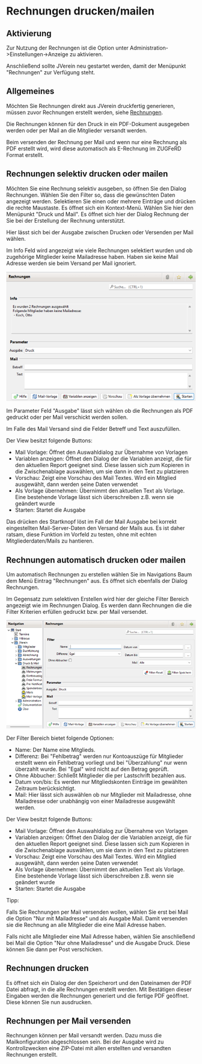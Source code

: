 # Rechnungen drucken/mailen

## Aktivierung

Zur Nutzung der Rechnungen ist die Option unter Administration->Einstellungen->Anzeige zu aktivieren.

Anschließend sollte JVerein neu gestartet werden, damit der Menüpunkt "Rechnungen" zur Verfügung steht.

## Allgemeines

Möchten Sie Rechnungen direkt aus JVerein druckfertig generieren, müssen zuvor Rechnungen erstellt werden, siehe [Rechnungen](../mitglieder/rechnung.md).

Die Rechnungen können für den Druck in ein PDF-Dokument ausgegeben werden oder per Mail an die Mitglieder versandt werden.

Beim versenden der Rechnung per Mail und wenn nur eine Rechnung als PDF erstellt wird, wird diese automatisch als E-Rechnung im ZUGFeRD Format erstellt.

## Rechnungen selektiv drucken oder mailen

Möchten Sie eine Rechnung selektiv ausgeben, so öffnen Sie den Dialog Rechnungen. Wählen Sie den Filter so, dass die gewünschten Daten angezeigt werden. Selektieren Sie einen oder mehrere Einträge und drücken die rechte Maustaste. Es öffnet sich ein Kontext-Menü. Wählen Sie hier den Menüpunkt "Druck und Mail". Es öffnet sich hier der Dialog Rechnung der Sie bei der Erstellung der Rechnung unterstützt.

Hier lässt sich bei der Ausgabe zwischen Drucken oder Versenden per Mail wählen.

Im Info Feld wird angezeigt wie viele Rechnungen selektiert wurden und ob  zugehörige Mitglieder keine Mailadresse haben. Haben sie keine Mail Adresse werden sie beim Versand per Mail ignoriert.

![](img/RechnungenDruckMailView1.png)


Im Parameter Feld "Ausgabe" lässt sich wählen ob die Rechnungen als PDF gedruckt oder per Mail verschickt werden sollen.

Im Falle des Mail Versand sind die Felder Betreff und Text auszufüllen.

Der View besitzt folgende Buttons:
* Mail Vorlage: Öffnet den Auswahldialog zur Übernahme von Vorlagen
* Variablen anzeigen: Öffnet den Dialog der die Variablen anzeigt, die für den aktuellen Report geeignet sind. Diese lassen sich zum Kopieren in die Zwischenablage auswählen, um sie dann in den Text zu platzieren
* Vorschau: Zeigt eine Vorschau des Mail Textes. Wird ein Mitglied ausgewählt, dann werden seine Daten verwendet
* Als Vorlage übernehmen: Übernimmt den aktuellen Text als Vorlage. Eine bestehende Vorlage lässt sich überschreiben z.B. wenn sie geändert wurde
* Starten: Startet die Ausgabe

Das drücken des Startknopf löst im Fall der Mail Ausgabe bei korrekt eingestellten Mail-Server-Daten den Versand der Mails aus. Es ist daher ratsam, diese Funktion im Vorfeld zu testen, ohne mit echten Mitgliederdaten/Mails zu hantieren.

## Rechnungen automatisch drucken oder mailen

Um automatisch Rechnungen zu erstellen wählen Sie im Navigations Baum dem Menü Eintrag "Rechnungen" aus. Es öffnet sich ebenfalls der Dialog Rechnungen.

Im Gegensatz zum selektiven Erstellen wird hier der gleiche Filter Bereich angezeigt wie im Rechnungen Dialog. Es werden dann Rechnungen die die Filter Kriterien erfüllen gedruckt bzw. per Mail versendet.

![](img/RechnungenDruckMailView2.png)

Der Filter Bereich bietet folgende Optionen:
* Name: Der Name eine Mitglieds.
* Differenz: Bei "Fehlbetrag" werden nur Kontoauszüge für Mitglieder erstellt wenn ein Fehlbetrag vorliegt und bei "Überzahlung" nur wenn überzahlt wurde. Bei "Egal" wird nicht auf den Betrag geprüft.
* Ohne Abbucher: Schließt Mitglieder die per Lastschrift bezahlen aus.
* Datum von/bis: Es werden nur Mitgliedskonten Einträge im gewählten Zeitraum berücksichtigt.
* Mail: Hier lässt sich auswählen ob nur Mitglieder mit Mailadresse, ohne Mailadresse oder unabhängig von einer Mailadresse ausgewählt werden.

Der View besitzt folgende Buttons:
* Mail Vorlage: Öffnet den Auswahldialog zur Übernahme von Vorlagen
* Variablen anzeigen: Öffnet den Dialog der die Variablen anzeigt, die für den aktuellen Report geeignet sind. Diese lassen sich zum Kopieren in die Zwischenablage auswählen, um sie dann in den Text zu platzieren
* Vorschau: Zeigt eine Vorschau des Mail Textes. Wird ein Mitglied ausgewählt, dann werden seine Daten verwendet
* Als Vorlage übernehmen: Übernimmt den aktuellen Text als Vorlage. Eine bestehende Vorlage lässt sich überschreiben z.B. wenn sie geändert wurde
* Starten: Startet die Ausgabe

Tipp:

Falls Sie Rechnungen per Mail versenden wollen, wählen Sie erst bei Mail die Option "Nur mit Mailadresse" und als Ausgabe Mail. Damit versenden sie die Rechnung an alle Mitglieder die eine Mail Adresse haben.

Falls nicht alle Mitglieder eine Mail Adresse haben, wählen Sie anschließend bei Mail die Option "Nur ohne Mailadresse" und die Ausgabe Druck. Diese können Sie dann per Post verschicken.

## Rechnungen drucken

Es öffnet sich ein Dialog der den Speicherort und den Dateinamen der PDF Datei abfragt, in die alle Rechnungen erstellt werden. Mit Bestätigen dieser Eingaben werden die Rechnungen generiert und die fertige PDF geöffnet. Diese können Sie nun ausdrucken.

## Rechnungen per Mail versenden

Rechnungen können per Mail versandt werden. Dazu muss die Mailkonfiguration abgeschlossen sein. Bei der Ausgabe wird zu Kontrollzwecken eine ZIP-Datei mit allen erstellten und versandten Rechnungen erstellt.
